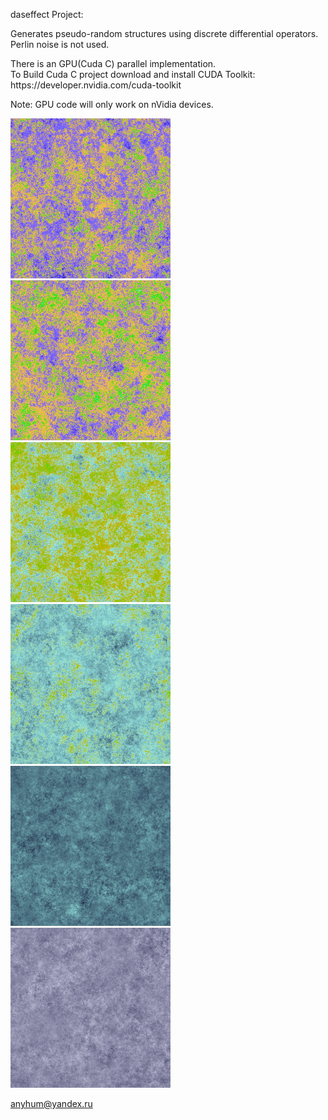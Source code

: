 daseffect Project:
<br>

<p>
  Generates pseudo-random structures using discrete differential operators.<br>
  Perlin noise is not used.
</p>

<p>
  There is an GPU(Cuda C) parallel implementation.<br>
  To Build Cuda C project download and install CUDA Toolkit:<br>
  https://developer.nvidia.com/cuda-toolkit<br>
</p>

<p>
  Note: GPU code will only work on nVidia devices.
</p>

<p>
  <img src="Pictures/Landscape1.png" width="256" height="256">
  <img src="Pictures/Landscape2.png" width="256" height="256">
  <img src="Pictures/Landscape3.png" width="256" height="256">
  <img src="Pictures/Landscape4.png" width="256" height="256">
  <img src="Pictures/Fog1.png" width="256" height="256">
  <img src="Pictures/Fog2.png" width="256" height="256">
</p>

<p>
<!img src="Pictures/FogAnimation.gif" width="256" height="256">
</p>
  
anyhum@yandex.ru
